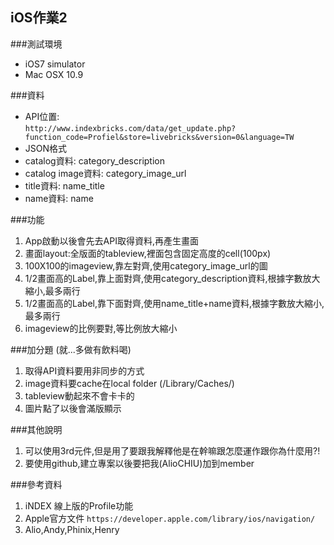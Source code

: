 ## iOS作業2


###測試環境
- iOS7 simulator
- Mac OSX 10.9


###資料
- API位置:  
`http://www.indexbricks.com/data/get_update.php?function_code=Profiel&store=livebricks&version=0&language=TW`
- JSON格式
- catalog資料:
category_description
- catalog image資料:
category_image_url
- title資料:
name_title
- name資料:
name



###功能
1. App啟動以後會先去API取得資料,再產生畫面
2. 畫面layout:全版面的tableview,裡面包含固定高度的cell(100px)
3. 100X100的imageview,靠左對齊,使用category_image_url的圖
4. 1/2畫面高的Label,靠上面對齊,使用category_description資料,根據字數放大縮小,最多兩行
5. 1/2畫面高的Label,靠下面對齊,使用name_title+name資料,根據字數放大縮小,最多兩行
6. imageview的比例要對,等比例放大縮小

###加分題 (就...多做有飲料喝)
1. 取得API資料要用非同步的方式
2. image資料要cache在local folder (/Library/Caches/)
3. tableview動起來不會卡卡的
4. 圖片點了以後會滿版顯示

###其他說明
1. 可以使用3rd元件,但是用了要跟我解釋他是在幹嘛跟怎麼運作跟你為什麼用?!
2. 要使用github,建立專案以後要把我(AlioCHIU)加到member

###參考資料
1. iNDEX 線上版的Profile功能
2. Apple官方文件 `https://developer.apple.com/library/ios/navigation/`
3. Alio,Andy,Phinix,Henry